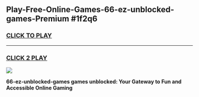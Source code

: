 
## Play-Free-Online-Games-66-ez-unblocked-games-Premium #1f2q6
<h3>
<a href="https://premium.freeplayer.one?title=66-ez-unblocked-games&ref=8M">CLICK TO PLAY</a></h3>
<hr>

<h3>
<a href="https://premium.freeplayer.one?title=66-ez-unblocked-games&ref=8M">CLICK 2 PLAY</a>
  
</h3>

<a href="https://premium.freeplayer.one?title=66-ez-unblocked-games&ref=8M"><img src="https://clearcache.store/games.png"></a>


**66-ez-unblocked-games games unblocked: Your Gateway to Fun and Accessible Online Gaming**
